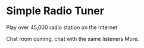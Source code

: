 # Simple Radio Tuner
Play over 45,000 radio station on the Internet



Chat room coming, chat with the same listeners
More.
